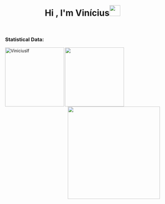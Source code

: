 <h1 align="center">Hi , I'm Vinícius<img src="https://media.giphy.com/media/hvRJCLFzcasrR4ia7z/giphy.gif" width="35"></h1>



<br>


<h3 align="left">  Statistical Data:</h3>
<img align="left" src="https://github-readme-stats.vercel.app/api/top-langs?username=Viniciuslf&langs_count=10&show_icons=true&locale=en&layout=compact&theme=algolia" alt="Viniciuslf" height="192px"/>
<img height="192px" src="https://github-readme-stats.vercel.app/api?username=viniciuslf&show_icons=true&theme=algolia&include_all_commits=true&count_private=true"/>
<div align="right">
<img align=""right" src="https://i.pinimg.com/originals/9d/9b/d1/9d9bd13afce1a798d22ecfd9897730ed.gif" width="300">
<p align="right">


